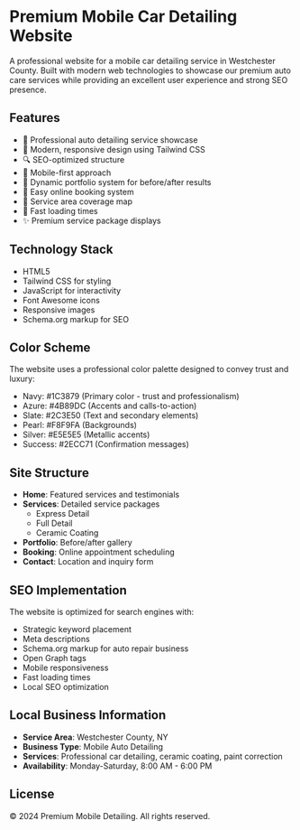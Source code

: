 # Premium Mobile Car Detailing Website

A professional website for a mobile car detailing service in Westchester County. Built with modern web technologies to showcase our premium auto care services while providing an excellent user experience and strong SEO presence.

## Features

- 🚗 Professional auto detailing service showcase
- 🎨 Modern, responsive design using Tailwind CSS
- 🔍 SEO-optimized structure
- 📱 Mobile-first approach
- 📸 Dynamic portfolio system for before/after results
- 📅 Easy online booking system
- 📍 Service area coverage map
- 💨 Fast loading times
- ✨ Premium service package displays

## Technology Stack

- HTML5
- Tailwind CSS for styling
- JavaScript for interactivity
- Font Awesome icons
- Responsive images
- Schema.org markup for SEO

## Color Scheme

The website uses a professional color palette designed to convey trust and luxury:
- Navy: #1C3879 (Primary color - trust and professionalism)
- Azure: #4B89DC (Accents and calls-to-action)
- Slate: #2C3E50 (Text and secondary elements)
- Pearl: #F8F9FA (Backgrounds)
- Silver: #E5E5E5 (Metallic accents)
- Success: #2ECC71 (Confirmation messages)

## Site Structure

- **Home**: Featured services and testimonials
- **Services**: Detailed service packages
  - Express Detail
  - Full Detail
  - Ceramic Coating
- **Portfolio**: Before/after gallery
- **Booking**: Online appointment scheduling
- **Contact**: Location and inquiry form

## SEO Implementation

The website is optimized for search engines with:
- Strategic keyword placement
- Meta descriptions
- Schema.org markup for auto repair business
- Open Graph tags
- Mobile responsiveness
- Fast loading times
- Local SEO optimization

## Local Business Information

- **Service Area**: Westchester County, NY
- **Business Type**: Mobile Auto Detailing
- **Services**: Professional car detailing, ceramic coating, paint correction
- **Availability**: Monday-Saturday, 8:00 AM - 6:00 PM

## License
© 2024 Premium Mobile Detailing. All rights reserved. 